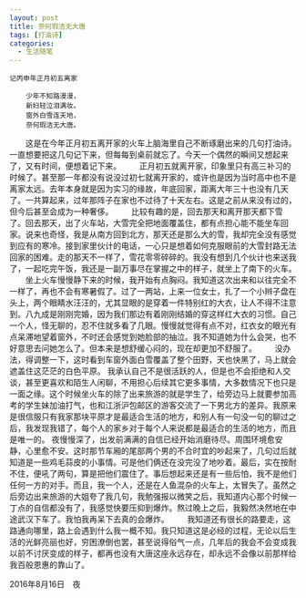 ```yaml
---
layout: post
title: 奈何瑕洁无大唐
tags: [打油诗]
categories:
  - 生活随笔
---
```


```
记丙申年正月初五离家

    少年不知路漫漫，
    新妇轻泣泪满妆。
    窗外白雪连天地，
    奈何瑕洁无大唐。
```

　　这是在今年正月初五离开家的火车上脑海里自己不断琢磨出来的几句打油诗。一直想要把这几句记下来，但每每到桌前就忘了。今天一个偶然的瞬间又想起来了，又有时间，便想着记下来。
　　正月初五就离开家，印象里只有高三补习的时候了。甚至那一年都没有说没过初七就离开家的，或许也是因为当时高中也不是离家太远。去年本身就是因为实习的缘故，年底回家，距离大年三十也没有几天了。一共算起来，过年那阵子在家也不过待了十天左右。这是之前从来没有过的，但今后甚至会成为一种奢侈。
　　比较有趣的是，回去那天和离开那天都下雪了。回去那天，出了火车站，大雪完全把地面覆盖住，都有点担心能不能坐车回家。说来也奇怪，我是从南方回到北方，那天还是那么大的雪，我却完全没有感觉到应有的寒冷。接到家里伙计的电话，一心只是想着如何克服眼前的大雪封路无法回家的困难。走的那天不一样了，雪花零零碎碎的。我没有想到几个伙计也来送我了，一起吃完午饭，我还是一副万事尽在掌握之中的样子，就坐上了南下的火车。
　　坐上火车慢慢静下来的时候，我开始有点胸闷。我知道这次出来和以往完全不一样了，再也不会有寒暑假了。过了一两站，上来一位女士，扎了一个小辫子盘在头上，两个眼睛水汪汪的，尤其显眼的是穿着一件特别红的大衣，让人不得不注意到。八九成是刚刚完婚，因为我们那边有着刚刚结婚的穿这样红大衣的习惯。自己一个人，怪无聊的，忍不住就多看了几眼。慢慢就觉得有点不对，红衣女的眼光有点呆滞地望着窗外，不时还会感觉到她脸部的抽泣。我不知道她为什么会哭，也不好意思去问她怎么了。但本来是想舒缓心闷的，现在却更加不舒服了。
　　没办法，得调整一下，这时看到车窗外面白雪覆盖了整个田野，天也快黑了，马上就会遮盖住这茫茫的白色平原。
    我承认自己不是很活跃的人，但是也不会拒绝和人交谈，甚至更喜欢和陌生人闲聊，不用担心后续其它更多事情，大多数情况下也只是一面之缘。这个时候坐火车的除了出来旅游的就是学生了，给旁边马上就要参加高考的学生妹加油打气，也和江浙沪包邮区的游客交流了一下男北方的差异。我原来是很信服只有我家那块平原才是最适合生活的地方，和别人有一句没一句的聊过之后，我发现我错了，每个人的家乡对于每个人来说都是最适合的生活的地方，而且是唯一的。
    夜慢慢深了，出发前满满的自信已经开始消磨待尽。周围环境愈安静，心里愈不安。这时那节车厢的尾部两个男的不合时宜的吵起来了，几句过后就知道是一些鸡毛蒜皮的小事情。可是他们俩还在没完没了地吵着。最后，实在按耐不住，便吼了两句，算是把他们震住了。事后想起来还是有一些后怕，我不是他们任何一方的对手。而且，我一个人，还是在人鱼混杂的火车上，太冒失了。虽然之后旁边出来旅游的大姐夸了我几句，我勉强报以微笑之后，我知道内心那个时候一丁点的自信都没有了，我感觉快要压抑到爆炸。熬过晚上之后，我毅然决然地在中途武汉下车了。我怕我再呆下去真的会爆炸。
　　我知道还有很长的路要走，这路通向哪里，路上会遇到什么我一概不知。我只知道这是必经的过程，无论以后生活的光鲜亮丽也好，穷困潦倒也罢，甚至说得俗气一点，几年后的我会不会变成我以前不讨厌变成的样子，都再也没有大唐这座永远存在，却永远不会像以前那样给我百般恩惠的靠山了。

2016年8月16日　夜
